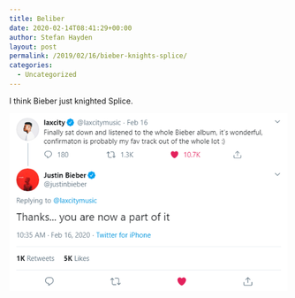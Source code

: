 ```yaml
---
title: Beliber
date: 2020-02-14T08:41:29+00:00
author: Stefan Hayden
layout: post
permalink: /2019/02/16/bieber-knights-splice/
categories:
  - Uncategorized
---
```


I think Bieber just knighted Splice.

![Screenshot of bieber telling laxcity he's part of it now](/wp-content/bieber-splice.png "Screenshot of bieber telling laxcity he's part of it now")
